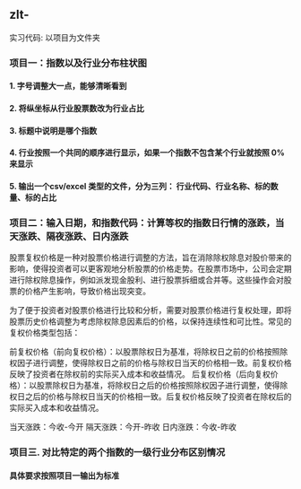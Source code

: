 ## zlt-
实习代码: 以项目为文件夹


### 项目一：指数以及行业分布柱状图
#### 1. 字号调整大一点，能够清晰看到 
#### 2. 将纵坐标从行业股票数改为行业占比 
#### 3. 标题中说明是哪个指数
#### 4. 行业按照一个共同的顺序进行显示，如果一个指数不包含某个行业就按照 0%来显示 
#### 5. 输出一个csv/excel 类型的文件，分为三列： 行业代码、行业名称、标的数量、标的占比


### 项目二：输入日期，和指数代码：计算等权的指数日行情的涨跌，当天涨跌、隔夜涨跌、日内涨跌

股票复权价格是一种对股票价格进行调整的方法，旨在消除除权除息对股价带来的影响，使得投资者可以更客观地分析股票的价格走势。在股票市场中，公司会定期进行除权除息操作，例如派发现金股利、进行股票拆细或合并等。这些操作会对股票的价格产生影响，导致价格出现突变。

为了便于投资者对股票价格进行比较和分析，需要对股票价格进行复权处理，即将股票历史价格调整为考虑除权除息因素后的价格，以保持连续性和可比性。常见的复权价格类型包括：

前复权价格（前向复权价格）：以股票除权日为基准，将除权日之前的价格按照除权因子进行调整，使得除权日之前的价格与除权日当天的价格相一致。前复权价格反映了投资者在除权前的实际买入成本和收益情况。
后复权价格（后向复权价格）：以股票除权日为基准，将除权日之后的价格按照除权因子进行调整，使得除权日之后的价格与除权日当天的价格相一致。后复权价格反映了投资者在除权后的实际买入成本和收益情况。

当天涨跌：今收-今开
隔天涨跌：今开-昨收
日内涨跌：今收-昨收


### 项目三. 对比特定的两个指数的一级行业分布区别情况
#### 具体要求按照项目一输出为标准
